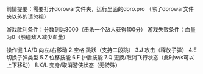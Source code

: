 前情提要：需要打开dorowar文件夹，运行里面的doro.pro
（除了dorowar文件夹以外的请忽视）




游戏胜利条件：分数到达3000（击杀一个敌人获得100分）
游戏失败条件：血量为0（触碰敌人减少血量）

操作键
1.A/D     向左/右移动
2.空格    跳跃（支持二段跳）
3.J       攻击（释放子弹）
4.E       切换子弹类型
5.Z       位移技能
6.F       护盾技能
7.Q       更换/取消飞行状态（此时w/s可以上下移动）
8.K/L     变身/取消游侠状态（无特殊）
